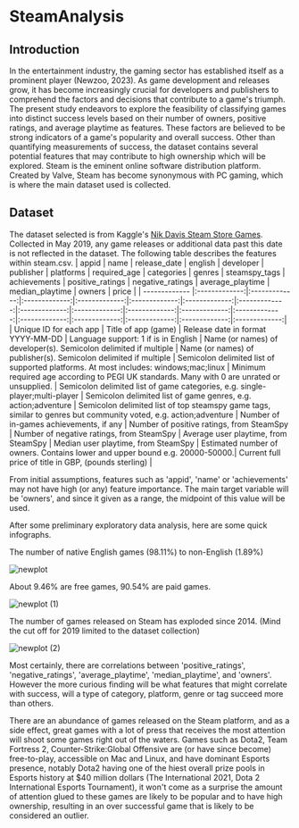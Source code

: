 # SteamAnalysis

## Introduction 

In the entertainment industry, the gaming sector has established itself as a prominent player (Newzoo, 2023). As game development and releases grow, it has become increasingly crucial for developers and publishers to comprehend the factors and decisions that contribute to a game's triumph. The present study endeavors to explore the feasibility of classifying games into distinct success levels based on their number of owners, positive ratings, and average playtime as features. These factors are believed to be strong indicators of a game's popularity and overall success. Other than quantifying measurements of success, the dataset contains several potential features that may contribute to high ownership which will be explored. Steam is the eminent online software distribution platform. Created by Valve, Steam has become synonymous with PC gaming, which is where the main dataset used is collected.

## Dataset

The dataset selected is from Kaggle's [Nik Davis Steam Store Games](https://www.kaggle.com/datasets/nikdavis/steam-store-games).
Collected in May 2019, any game releases or additional data past this date is not reflected in the dataset.
The following table describes the features within steam.csv.
| appid        | name           | release_date  | english | developer | publisher | platforms | required_age | categories | genres | steamspy_tags | achievements | positive_ratings | negative_ratings | average_playtime | median_playtime | owners | price |
| ------------- |:-------------:|:-------------:|:-------------:|:-------------:|:-------------:|:-------------:|:-------------:|:-------------:|:-------------:|:-------------:|:-------------:|:-------------:|:-------------:|:-------------:|:-------------:|:-------------:|:-------------:|
| Unique ID for each app      | Title of app (game) | Release date in format YYYY-MM-DD | Language support: 1 if is in English | Name (or names) of developer(s). Semicolon delimited if multiple | Name (or names) of publisher(s). Semicolon delimited if multiple | Semicolon delimited list of supported platforms. At most includes: windows;mac;linux | Minimum required age according to PEGI UK standards. Many with 0 are unrated or unsupplied. | Semicolon delimited list of game categories, e.g. single-player;multi-player | Semicolon delimited list of game genres, e.g. action;adventure | Semicolon delimited list of top steamspy game tags, similar to genres but community voted, e.g. action;adventure | Number of in-games achievements, if any | Number of positive ratings, from SteamSpy | Number of negative ratings, from SteamSpy | Average user playtime, from SteamSpy | Median user playtime, from SteamSpy | Estimated number of owners. Contains lower and upper bound e.g. 20000-50000.| Current full price of title in GBP, (pounds sterling) |

From initial assumptions, features such as 'appid', 'name' or 'achievements' may not have high (or any) feature importance.
The main target variable will be 'owners', and since it given as a range, the midpoint of this value will be used.

After some preliminary exploratory data analysis, here are some quick infographs.

The number of native English games (98.11%) to non-English (1.89%)

![newplot](https://user-images.githubusercontent.com/54910000/229918221-f2954e9d-d9bf-4651-b1c8-d749b84aedd2.png)

About 9.46% are free games, 90.54% are paid games.

![newplot (1)](https://user-images.githubusercontent.com/54910000/229919070-d11d4564-fbdc-4867-b8f8-b3e4783f9eb7.png)

The number of games released on Steam has exploded since 2014. (Mind the cut off for 2019 limited to the dataset collection)

![newplot (2)](https://user-images.githubusercontent.com/54910000/229919772-00895fbc-2ddc-4fae-b585-e485b60744c1.png)

Most certainly, there are correlations between 'positive_ratings', 'negative_ratings', 'average_playtime', 'median_playtime', and 'owners'. However the more curious finding will be what features that might correlate with success, will a type of category, platform, genre or tag succeed more than others.

There are an abundance of games released on the Steam platform, and as a side effect, great games with a lot of press that receives the most attention will shoot some games right out of the waters.
Games such as Dota2, Team Fortress 2, Counter-Strike:Global Offensive are (or have since become) free-to-play, accessible on Mac and Linux, and have dominant Esports presence, notably Dota2 having one of the hiest overall prize pools in Esports history at $40 million dollars (The International 2021, Dota 2 International Esports Tournament), it won't come as a surprise the amount of attention glued to these games are likely to be popular and to have high ownership, resulting in an over successful game that is likely to be considered an outlier.
